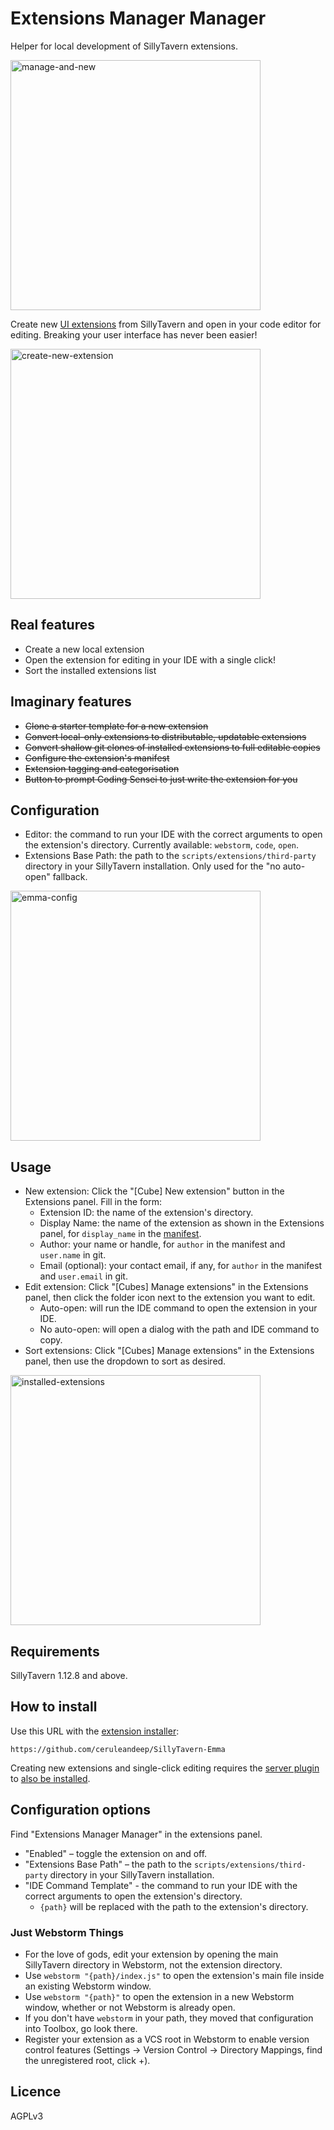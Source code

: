 # Extensions Manager Manager

Helper for local development of SillyTavern extensions.

<img width="400" alt="manage-and-new" src="https://github.com/user-attachments/assets/aaa7698e-14e7-461d-b955-3a7f9b0bfcf0">

Create new [UI extensions](https://docs.sillytavern.app/for-contributors/writing-extensions) from SillyTavern and open in your code editor for editing. Breaking your user interface has never been easier!

<img width="400" alt="create-new-extension" src="https://github.com/user-attachments/assets/df548841-b042-4692-8ad3-d49142447928">

## Real features

* Create a new local extension
* Open the extension for editing in your IDE with a single click!
* Sort the installed extensions list

## Imaginary features

* ~~Clone a starter template for a new extension~~
* ~~Convert local-only extensions to distributable, updatable extensions~~
* ~~Convert shallow git clones of installed extensions to full editable copies~~
* ~~Configure the extension's manifest~~
* ~~Extension tagging and categorisation~~
* ~~Button to prompt Coding Sensei to just write the extension for you~~

## Configuration

* Editor: the command to run your IDE with the correct arguments to open the extension's directory. Currently available: `webstorm`, `code`, `open`.
* Extensions Base Path: the path to the `scripts/extensions/third-party` directory in your SillyTavern installation. Only used for the "no auto-open" fallback.

<img width="400" alt="emma-config" src="https://github.com/user-attachments/assets/70a5aa8a-4932-492c-98d0-28c38dedd2ed">

## Usage

* New extension: Click the "[Cube] New extension" button in the Extensions panel. Fill in the form:
  * Extension ID: the name of the extension's directory.
  * Display Name: the name of the extension as shown in the Extensions panel, for `display_name` in the [manifest](https://docs.sillytavern.app/for-contributors/writing-extensions/#manifestjson).
  * Author: your name or handle, for `author` in the manifest and `user.name` in git.
  * Email (optional): your contact email, if any, for `author` in the manifest and `user.email` in git.
* Edit extension: Click "[Cubes] Manage extensions" in the Extensions panel, then click the folder icon next to the extension you want to edit.
  * Auto-open: will run the IDE command to open the extension in your IDE.
  * No auto-open: will open a dialog with the path and IDE command to copy.
* Sort extensions: Click "[Cubes] Manage extensions" in the Extensions panel, then use the dropdown to sort as desired.

<img width="400" alt="installed-extensions" src="https://github.com/user-attachments/assets/ce824a1d-c196-4f86-a85a-a92c3487a169">

## Requirements

SillyTavern 1.12.8 and above.

## How to install

Use this URL with the [extension installer](https://docs.sillytavern.app/extensions/):

```
https://github.com/ceruleandeep/SillyTavern-Emma
```

Creating new extensions and single-click editing requires the [server plugin](https://github.com/ceruleandeep/SillyTavern-Emma-Plugin)
to [also be installed](https://docs.sillytavern.app/for-contributors/server-plugins/).

## Configuration options

Find "Extensions Manager Manager" in the extensions panel.

* "Enabled" – toggle the extension on and off.
* "Extensions Base Path" – the path to the `scripts/extensions/third-party` directory in your SillyTavern installation.
* "IDE Command Template" - the command to run your IDE with the correct arguments to open the extension's directory. 
    * `{path}` will be replaced with the path to the extension's directory.

### Just Webstorm Things

* For the love of gods, edit your extension by opening the main SillyTavern directory in Webstorm, not the extension directory.
* Use `webstorm "{path}/index.js"` to open the extension's main file inside an existing Webstorm window.
* Use `webstorm "{path}"` to open the extension in a new Webstorm window, whether or not Webstorm is already open.
* If you don't have `webstorm` in your path, they moved that configuration into Toolbox, go look there.
* Register your extension as a VCS root in Webstorm to enable version control features (Settings -> Version Control -> Directory Mappings, find the unregistered root, click +).

## Licence

AGPLv3
